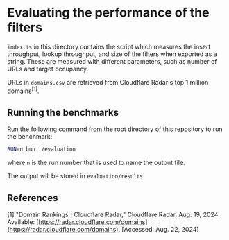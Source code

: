 # Evaluating the performance of the filters

`index.ts` in this directory contains the script which measures the insert throughput, lookup throughput, and size of the filters when exported as a string. These are measured with different parameters, such as number of URLs and target occupancy.

URLs in `domains.csv` are retrieved from Cloudflare Radar's top 1 million domains<sup>[1]</sup>.

## Running the benchmarks

Run the following command from the root directory of this repository to run the benchmark:

```bash
RUN=n bun ./evaluation
```

where `n` is the run number that is used to name the output file.

The output will be stored in `evaluation/results`

## References

[1] "Domain Rankings | Cloudflare Radar," Cloudflare Radar, Aug. 19, 2024. Available: [https://radar.cloudflare.com/domains](https://radar.cloudflare.com/domains). [Accessed: Aug. 22, 2024]
